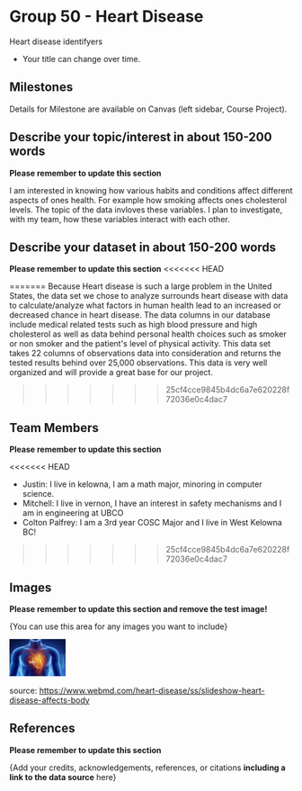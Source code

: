 # Group 50 - Heart Disease

Heart disease identifyers
- Your title can change over time.

## Milestones

Details for Milestone are available on Canvas (left sidebar, Course Project).

## Describe your topic/interest in about 150-200 words

**Please remember to update this section**

I am interested in knowing how various habits and conditions affect different aspects of ones health. For example how smoking affects ones cholesterol levels. The topic of the data invloves these variables. I plan to investigate, with my team, how these variables interact with each other.
## Describe your dataset in about 150-200 words

**Please remember to update this section**
<<<<<<< HEAD

=======
Because Heart disease is such a large problem in the United States, the data set we chose to analyze surrounds heart disease with data to calculate/analyze what factors in human health lead to an increased or decreased chance in heart disease. The data columns in our database include medical related tests such as high blood pressure and high cholesterol as well as data behind personal health choices such as smoker or non smoker and the patient's level of physical activity. This data set takes 22 columns of observations data into consideration and returns the tested results behind over 25,000 observations. This data is very well organized and will provide a great base for our project.
>>>>>>> 25cf4cce9845b4dc6a7e620228f72036e0c4dac7

## Team Members

**Please remember to update this section**

<<<<<<< HEAD
- Justin: I live in kelowna, I am a math major, minoring in computer science. 
- Mitchell: I live in vernon, I have an interest in safety mechanisms and I am in engineering at UBCO
- Colton Palfrey: I am a 3rd year COSC Major and I live in West Kelowna BC!


>>>>>>> 25cf4cce9845b4dc6a7e620228f72036e0c4dac7

## Images

**Please remember to update this section and remove the test image!**

{You can use this area for any images you want to include}

<img src ="./HD.png" width="100px">


source: https://www.webmd.com/heart-disease/ss/slideshow-heart-disease-affects-body
## References

**Please remember to update this section**

{Add your credits, acknowledgements, references, or citations **including a link to the data source** here}



